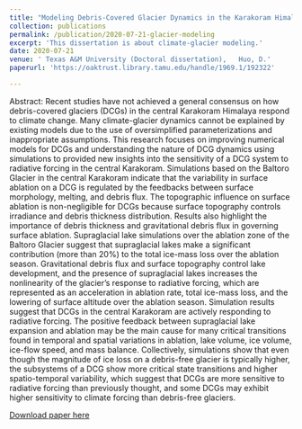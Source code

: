 ```yaml
---
title: "Modeling Debris-Covered Glacier Dynamics in the Karakoram Himalaya"
collection: publications
permalink: /publication/2020-07-21-glacier-modeling 
excerpt: 'This dissertation is about climate-glacier modeling.'
date: 2020-07-21
venue: ' Texas A&M University (Doctoral dissertation),   Huo, D.'
paperurl: 'https://oaktrust.library.tamu.edu/handle/1969.1/192322'

---
```

Abstract: Recent studies have not achieved a general consensus on how debris-covered glaciers (DCGs) in the central Karakoram Himalaya respond to climate change. Many climate-glacier dynamics cannot be explained by existing models due to the use of oversimplified parameterizations and inappropriate assumptions. This research focuses on improving numerical models for DCGs and understanding the nature of DCG dynamics using simulations to provided new insights into the sensitivity of a DCG system to radiative forcing in the central Karakoram. Simulations based on the Baltoro Glacier in the central Karakoram indicate that the variability in surface ablation on a DCG is regulated by the feedbacks between surface morphology, melting, and debris flux. The topographic influence on surface ablation is non-negligible for DCGs because surface topography controls irradiance and debris thickness distribution. Results also highlight the importance of debris thickness and gravitational debris flux in governing surface ablation. Supraglacial lake simulations over the ablation zone of the Baltoro Glacier suggest that supraglacial lakes make a significant contribution (more than 20%) to the total ice-mass loss over the ablation season. Gravitational debris flux and surface topography control lake development, and the presence of supraglacial lakes increases the nonlinearity of the glacier’s response to radiative forcing, which are represented as an acceleration in ablation rate, total ice-mass loss, and the lowering of surface altitude over the ablation season. Simulation results suggest that DCGs in the central Karakoram are actively responding to radiative forcing. The positive feedback between supraglacial lake expansion and ablation may be the main cause for many critical transitions found in temporal and spatial variations in ablation, lake volume, ice volume, ice-flow speed, and mass balance. Collectively, simulations show that even though the magnitude of ice loss on a debris-free glacier is typically higher, the subsystems of a DCG show more critical state transitions and higher spatio-temporal variability, which suggest that DCGs are more sensitive to radiative forcing than previously thought, and some DCGs may exhibit higher sensitivity to climate forcing than debris-free glaciers.

[Download paper here](https://oaktrust.library.tamu.edu/handle/1969.1/192322)
